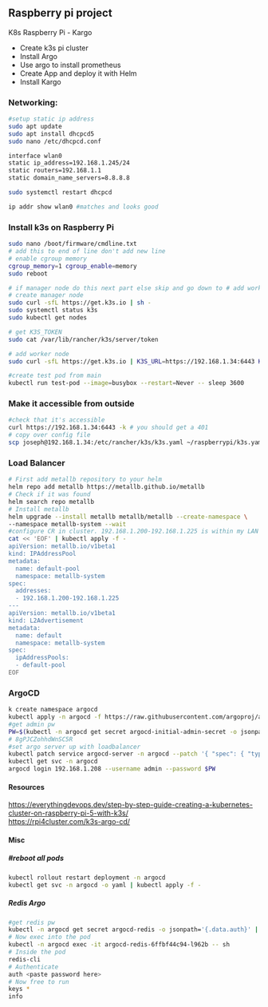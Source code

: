 ## Raspberry pi project

K8s Raspberry Pi - Kargo 

- Create k3s pi cluster
- Install Argo
- Use argo to install prometheus
- Create App and deploy it with Helm
- Install Kargo

### Networking:
```bash
#setup static ip address
sudo apt update
sudo apt install dhcpcd5
sudo nano /etc/dhcpcd.conf

interface wlan0
static ip_address=192.168.1.245/24
static routers=192.168.1.1
static domain_name_servers=8.8.8.8

sudo systemctl restart dhcpcd

ip addr show wlan0 #matches and looks good
```

### Install k3s on Raspberry Pi
```bash
sudo nano /boot/firmware/cmdline.txt
# add this to end of line don't add new line
# enable cgroup memory
cgroup_memory=1 cgroup_enable=memory
sudo reboot

# if manager node do this next part else skip and go down to # add worker node
# create manager node
sudo curl -sfL https://get.k3s.io | sh -
sudo systemctl status k3s
sudo kubectl get nodes

# get K3S_TOKEN
sudo cat /var/lib/rancher/k3s/server/token

# add worker node
sudo curl -sfL https://get.k3s.io | K3S_URL=https://192.168.1.34:6443 K3S_TOKEN=K105f7ecab152bc9c8fb9ce76fe137c56548d5d11567514a73573b5e1bd76135b11::server:fbe43fed0456bbf0ac08a359700938cd sh -

#create test pod from main
kubectl run test-pod --image=busybox --restart=Never -- sleep 3600
```

### Make it accessible from outside
```bash
#check that it's accessible
curl https://192.168.1.34:6443 -k # you should get a 401
# copy over config file
scp joseph@192.168.1.34:/etc/rancher/k3s/k3s.yaml ~/raspberrypi/k3s.yaml # then change the server to the correct ip address
```

### Load Balancer
```bash
# First add metallb repository to your helm
helm repo add metallb https://metallb.github.io/metallb
# Check if it was found
helm search repo metallb
# Install metallb
helm upgrade --install metallb metallb/metallb --create-namespace \
--namespace metallb-system --wait
#configure CR in cluster. 192.168.1.200-192.168.1.225 is within my LAN range
cat << 'EOF' | kubectl apply -f -
apiVersion: metallb.io/v1beta1
kind: IPAddressPool
metadata:
  name: default-pool
  namespace: metallb-system
spec:
  addresses:
  - 192.168.1.200-192.168.1.225
---
apiVersion: metallb.io/v1beta1
kind: L2Advertisement
metadata:
  name: default
  namespace: metallb-system
spec:
  ipAddressPools:
  - default-pool
EOF
```

### ArgoCD
```bash
k create namespace argocd
kubectl apply -n argocd -f https://raw.githubusercontent.com/argoproj/argo-cd/stable/manifests/install.yaml
#get admin pw
PW=$(kubectl -n argocd get secret argocd-initial-admin-secret -o jsonpath="{.data.password}" | base64 -d; echo)
# 8gPJCZohhdWnSC5R
#set argo server up with loadbalancer
kubectl patch service argocd-server -n argocd --patch '{ "spec": { "type": "LoadBalancer", "loadBalancerIP": "192.168.1.208" } }'
kubectl get svc -n argocd
argocd login 192.168.1.208 --username admin --password $PW
```


#### Resources
https://everythingdevops.dev/step-by-step-guide-creating-a-kubernetes-cluster-on-raspberry-pi-5-with-k3s/  
https://rpi4cluster.com/k3s-argo-cd/

#### Misc
##### #reboot all pods
```bash
kubectl rollout restart deployment -n argocd
kubectl get svc -n argocd -o yaml | kubectl apply -f -
```
##### Redis Argo
```bash
#get redis pw
kubectl -n argocd get secret argocd-redis -o jsonpath='{.data.auth}' | base64 -d
# Now exec into the pod
kubectl -n argocd exec -it argocd-redis-6ffbf44c94-l962b -- sh
# Inside the pod
redis-cli
# Authenticate
auth <paste password here>
# Now free to run
keys *
info
```